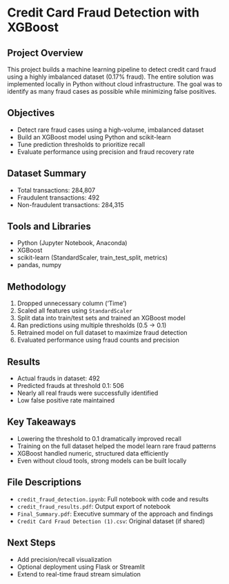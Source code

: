 # Credit Card Fraud Detection with XGBoost

## Project Overview
This project builds a machine learning pipeline to detect credit card fraud using a highly imbalanced dataset (0.17% fraud). The entire solution was implemented locally in Python without cloud infrastructure. The goal was to identify as many fraud cases as possible while minimizing false positives.

## Objectives
- Detect rare fraud cases using a high-volume, imbalanced dataset
- Build an XGBoost model using Python and scikit-learn
- Tune prediction thresholds to prioritize recall
- Evaluate performance using precision and fraud recovery rate

## Dataset Summary
- Total transactions: 284,807  
- Fraudulent transactions: 492  
- Non-fraudulent transactions: 284,315  

## Tools and Libraries
- Python (Jupyter Notebook, Anaconda)
- XGBoost
- scikit-learn (StandardScaler, train_test_split, metrics)
- pandas, numpy

## Methodology
1. Dropped unnecessary column (‘Time’)
2. Scaled all features using `StandardScaler`
3. Split data into train/test sets and trained an XGBoost model
4. Ran predictions using multiple thresholds (0.5 → 0.1)
5. Retrained model on full dataset to maximize fraud detection
6. Evaluated performance using fraud counts and precision

## Results
- Actual frauds in dataset: 492  
- Predicted frauds at threshold 0.1: 506  
- Nearly all real frauds were successfully identified  
- Low false positive rate maintained  

## Key Takeaways
- Lowering the threshold to 0.1 dramatically improved recall
- Training on the full dataset helped the model learn rare fraud patterns
- XGBoost handled numeric, structured data efficiently
- Even without cloud tools, strong models can be built locally

## File Descriptions
- `credit_fraud_detection.ipynb`: Full notebook with code and results  
- `credit_fraud_results.pdf`: Output export of notebook  
- `Final_Summary.pdf`: Executive summary of the approach and findings  
- `Credit Card Fraud Detection (1).csv`: Original dataset (if shared)

## Next Steps
- Add precision/recall visualization
- Optional deployment using Flask or Streamlit  
- Extend to real-time fraud stream simulation

